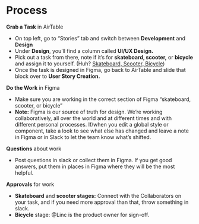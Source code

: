 # Process

**Grab a Task** in AirTable

* On top left, go to “Stories” tab and switch between **Development** and **Design**
* Under **Design**, you’ll find a column called **UI/UX Design.**
* Pick out a task from there, note if it’s for **skateboard, scooter,** or **bicycle** and assign it to yourself. \(Huh? [Skateboard, Scooter, Bicycle](https://blog.crisp.se/wp-content/uploads/2016/01/Making-sense-of-MVP-.jpg)\)
* Once the task is designed in Figma, go back to AirTable and slide that block over to **User Story Creation.**

**Do the Work** in Figma

* Make sure you are working in the correct section of Figma “skateboard, scooter, or bicycle”
* **Note:** Figma is our source of truth for design. We’re working collaboratively, all over the world and at different times and with different personal processes. If/when you edit a global style or component, take a look to see what else has changed and leave a note in Figma or in Slack to let the team know what’s shifted. 

**Questions** about work

* Post questions in slack or collect them in Figma. If you get good answers, put them in places in Figma where they will be the most helpful.

**Approvals** for work

* **Skateboard** and **scooter stages:** Connect with the Collaborators on your task, and if you need more approval than that, throw something in slack.
* **Bicycle** stage: @Linc is the product owner for sign-off.

